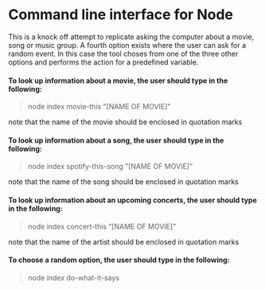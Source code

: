 # Command line interface for Node

This is a knock off attempt to replicate asking the computer about a movie, song or music group. A fourth option exists where the user can ask for a random event. In this case the tool choses from one of the three other options and performs the action for a predefined variable.
#### To look up information about a movie, the user should type in the following:
> node index movie-this “[NAME OF MOVIE]”

note that the name of the movie should be enclosed in quotation marks




#### To look up information about a song, the user should type in the following:
> node index spotify-this-song “[NAME OF MOVIE]”

note that the name of the song should be enclosed in quotation marks




#### To look up information about an upcoming concerts, the user should type in the following:
> node index concert-this “[NAME OF MOVIE]”

note that the name of the artist should be enclosed in quotation marks




#### To choose a random option, the user should type in the following:
> node index do-what-it-says


